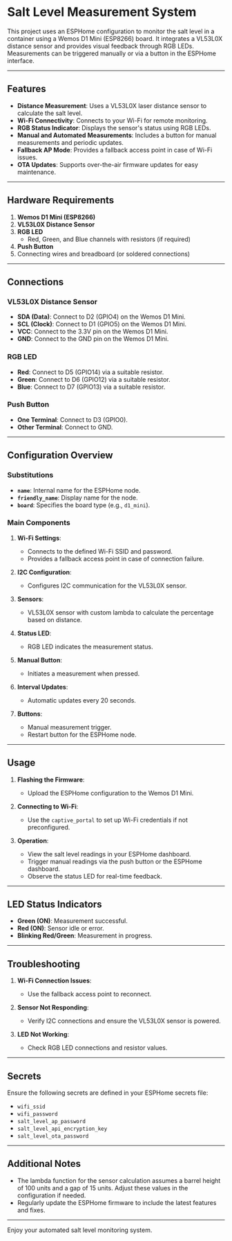 # Salt Level Measurement System

This project uses an ESPHome configuration to monitor the salt level in a container using a Wemos D1 Mini (ESP8266) board. It integrates a VL53L0X distance sensor and provides visual feedback through RGB LEDs. Measurements can be triggered manually or via a button in the ESPHome interface.

---

## Features

- **Distance Measurement**: Uses a VL53L0X laser distance sensor to calculate the salt level.
- **Wi-Fi Connectivity**: Connects to your Wi-Fi for remote monitoring.
- **RGB Status Indicator**: Displays the sensor's status using RGB LEDs.
- **Manual and Automated Measurements**: Includes a button for manual measurements and periodic updates.
- **Fallback AP Mode**: Provides a fallback access point in case of Wi-Fi issues.
- **OTA Updates**: Supports over-the-air firmware updates for easy maintenance.

---

## Hardware Requirements

1. **Wemos D1 Mini (ESP8266)**
2. **VL53L0X Distance Sensor**
3. **RGB LED**
   - Red, Green, and Blue channels with resistors (if required)
4. **Push Button**
5. Connecting wires and breadboard (or soldered connections)

---

## Connections

### VL53L0X Distance Sensor

- **SDA (Data)**: Connect to D2 (GPIO4) on the Wemos D1 Mini.
- **SCL (Clock)**: Connect to D1 (GPIO5) on the Wemos D1 Mini.
- **VCC**: Connect to the 3.3V pin on the Wemos D1 Mini.
- **GND**: Connect to the GND pin on the Wemos D1 Mini.

### RGB LED

- **Red**: Connect to D5 (GPIO14) via a suitable resistor.
- **Green**: Connect to D6 (GPIO12) via a suitable resistor.
- **Blue**: Connect to D7 (GPIO13) via a suitable resistor.

### Push Button

- **One Terminal**: Connect to D3 (GPIO0).
- **Other Terminal**: Connect to GND.

---

## Configuration Overview

### Substitutions

- **`name`**: Internal name for the ESPHome node.
- **`friendly_name`**: Display name for the node.
- **`board`**: Specifies the board type (e.g., `d1_mini`).

### Main Components

1. **Wi-Fi Settings**:

   - Connects to the defined Wi-Fi SSID and password.
   - Provides a fallback access point in case of connection failure.

2. **I2C Configuration**:

   - Configures I2C communication for the VL53L0X sensor.

3. **Sensors**:

   - VL53L0X sensor with custom lambda to calculate the percentage based on distance.

4. **Status LED**:

   - RGB LED indicates the measurement status.

5. **Manual Button**:

   - Initiates a measurement when pressed.

6. **Interval Updates**:

   - Automatic updates every 20 seconds.

7. **Buttons**:

   - Manual measurement trigger.
   - Restart button for the ESPHome node.

---

## Usage

1. **Flashing the Firmware**:

   - Upload the ESPHome configuration to the Wemos D1 Mini.

2. **Connecting to Wi-Fi**:

   - Use the `captive_portal` to set up Wi-Fi credentials if not preconfigured.

3. **Operation**:

   - View the salt level readings in your ESPHome dashboard.
   - Trigger manual readings via the push button or the ESPHome dashboard.
   - Observe the status LED for real-time feedback.

---

## LED Status Indicators

- **Green (ON)**: Measurement successful.
- **Red (ON)**: Sensor idle or error.
- **Blinking Red/Green**: Measurement in progress.

---

## Troubleshooting

1. **Wi-Fi Connection Issues**:

   - Use the fallback access point to reconnect.

2. **Sensor Not Responding**:

   - Verify I2C connections and ensure the VL53L0X sensor is powered.

3. **LED Not Working**:

   - Check RGB LED connections and resistor values.

---

## Secrets

Ensure the following secrets are defined in your ESPHome secrets file:

- `wifi_ssid`
- `wifi_password`
- `salt_level_ap_password`
- `salt_level_api_encryption_key`
- `salt_level_ota_password`

---

## Additional Notes

- The lambda function for the sensor calculation assumes a barrel height of 100 units and a gap of 15 units. Adjust these values in the configuration if needed.
- Regularly update the ESPHome firmware to include the latest features and fixes.

---

Enjoy your automated salt level monitoring system.

